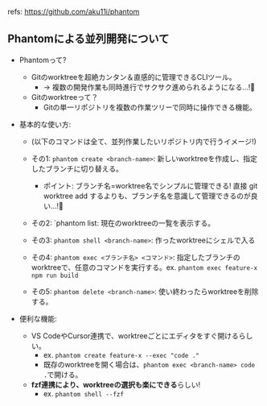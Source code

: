 refs: https://github.com/aku11i/phantom

## Phantomによる並列開発について

- Phantomって?
  - Gitのworktreeを超絶カンタン＆直感的に管理できるCLIツール。
    - → 複数の開発作業も同時進行でサクサク進められるようになる...!:thinking:
  - Gitのworktreeって？
    - Gitの単一リポジトリを複数の作業ツリーで同時に操作できる機能。
- 基本的な使い方:
  - (以下のコマンドは全て、並列作業したいリポジトリ内で行うイメージ!)
  - その1: `phantom create <branch-name>`: 新しいworktreeを作成し、指定したブランチに切り替える。
    - ポイント: ブランチ名=worktree名でシンプルに管理できる! 直接 git worktree add するよりも、ブランチ名を意識して管理できるのが良い...!:thinking:
    
  - その2: `phantom list: 現在のworktreeの一覧を表示する。
  - その3: `phantom shell <branch-name>`: 作ったworktreeにシェルで入る
    
  - その4: `phantom exec <ブランチ名> <コマンド>`: 指定したブランチのworktreeで、任意のコマンドを実行する。ex. `phantom exec feature-x npm run build`
  - その5: `phantom delete <branch-name>`: 使い終わったらworktreeを削除する。

- 便利な機能:
  - VS CodeやCursor連携で、worktreeごとにエディタをすぐ開けるらしい。
    - ex. `phantom create feature-x --exec "code ."`
    - 既存のworktreeを開く場合は、`phantom exec <branch-name> code .`で開ける。
  - **fzf連携により、worktreeの選択も楽にできる**らしい!
    -  ex. `phantom shell --fzf`
